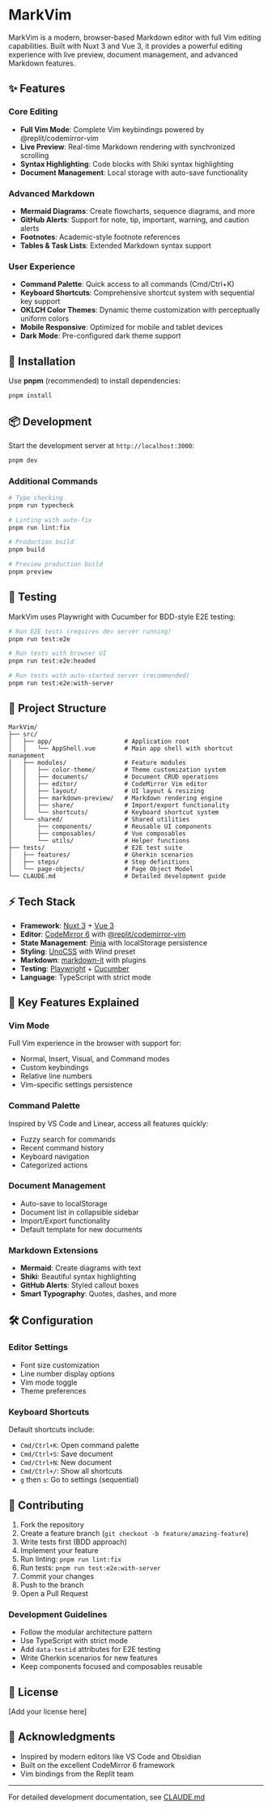 # MarkVim

MarkVim is a modern, browser-based Markdown editor with full Vim editing capabilities. Built with Nuxt 3 and Vue 3, it provides a powerful editing experience with live preview, document management, and advanced Markdown features.

## ✨ Features

### Core Editing
- **Full Vim Mode**: Complete Vim keybindings powered by @replit/codemirror-vim
- **Live Preview**: Real-time Markdown rendering with synchronized scrolling
- **Syntax Highlighting**: Code blocks with Shiki syntax highlighting
- **Document Management**: Local storage with auto-save functionality

### Advanced Markdown
- **Mermaid Diagrams**: Create flowcharts, sequence diagrams, and more
- **GitHub Alerts**: Support for note, tip, important, warning, and caution alerts
- **Footnotes**: Academic-style footnote references
- **Tables & Task Lists**: Extended Markdown syntax support

### User Experience
- **Command Palette**: Quick access to all commands (Cmd/Ctrl+K)
- **Keyboard Shortcuts**: Comprehensive shortcut system with sequential key support
- **OKLCH Color Themes**: Dynamic theme customization with perceptually uniform colors
- **Mobile Responsive**: Optimized for mobile and tablet devices
- **Dark Mode**: Pre-configured dark theme support

## 🚀 Installation

Use **pnpm** (recommended) to install dependencies:

```bash
pnpm install
```

## 📦 Development

Start the development server at `http://localhost:3000`:

```bash
pnpm dev
```

### Additional Commands

```bash
# Type checking
pnpm run typecheck

# Linting with auto-fix
pnpm run lint:fix

# Production build
pnpm build

# Preview production build
pnpm preview
```

## 🧪 Testing

MarkVim uses Playwright with Cucumber for BDD-style E2E testing:

```bash
# Run E2E tests (requires dev server running)
pnpm run test:e2e

# Run tests with browser UI
pnpm run test:e2e:headed

# Run tests with auto-started server (recommended)
pnpm run test:e2e:with-server
```

## 📁 Project Structure

```
MarkVim/
├── src/
│   ├── app/                    # Application root
│   │   └── AppShell.vue        # Main app shell with shortcut management
│   ├── modules/                # Feature modules
│   │   ├── color-theme/        # Theme customization system
│   │   ├── documents/          # Document CRUD operations
│   │   ├── editor/             # CodeMirror Vim editor
│   │   ├── layout/             # UI layout & resizing
│   │   ├── markdown-preview/   # Markdown rendering engine
│   │   ├── share/              # Import/export functionality
│   │   └── shortcuts/          # Keyboard shortcut system
│   └── shared/                 # Shared utilities
│       ├── components/         # Reusable UI components
│       ├── composables/        # Vue composables
│       └── utils/              # Helper functions
├── tests/                      # E2E test suite
│   ├── features/               # Gherkin scenarios
│   ├── steps/                  # Step definitions
│   └── page-objects/           # Page Object Model
└── CLAUDE.md                   # Detailed development guide
```

## ⚡ Tech Stack

- **Framework**: [Nuxt 3](https://nuxt.com) + [Vue 3](https://vuejs.org)
- **Editor**: [CodeMirror 6](https://codemirror.net) with [@replit/codemirror-vim](https://github.com/replit/codemirror-vim)
- **State Management**: [Pinia](https://pinia.vuejs.org) with localStorage persistence
- **Styling**: [UnoCSS](https://unocss.dev) with Wind preset
- **Markdown**: [markdown-it](https://github.com/markdown-it/markdown-it) with plugins
- **Testing**: [Playwright](https://playwright.dev) + [Cucumber](https://cucumber.io)
- **Language**: TypeScript with strict mode

## 🎨 Key Features Explained

### Vim Mode
Full Vim experience in the browser with support for:
- Normal, Insert, Visual, and Command modes
- Custom keybindings
- Relative line numbers
- Vim-specific settings persistence

### Command Palette
Inspired by VS Code and Linear, access all features quickly:
- Fuzzy search for commands
- Recent command history
- Keyboard navigation
- Categorized actions

### Document Management
- Auto-save to localStorage
- Document list in collapsible sidebar
- Import/Export functionality
- Default template for new documents

### Markdown Extensions
- **Mermaid**: Create diagrams with text
- **Shiki**: Beautiful syntax highlighting
- **GitHub Alerts**: Styled callout boxes
- **Smart Typography**: Quotes, dashes, and more

## 🛠️ Configuration

### Editor Settings
- Font size customization
- Line number display options
- Vim mode toggle
- Theme preferences

### Keyboard Shortcuts
Default shortcuts include:
- `Cmd/Ctrl+K`: Open command palette
- `Cmd/Ctrl+S`: Save document
- `Cmd/Ctrl+N`: New document
- `Cmd/Ctrl+/`: Show all shortcuts
- `g` then `s`: Go to settings (sequential)

## 🤝 Contributing

1. Fork the repository
2. Create a feature branch (`git checkout -b feature/amazing-feature`)
3. Write tests first (BDD approach)
4. Implement your feature
5. Run linting: `pnpm run lint:fix`
6. Run tests: `pnpm run test:e2e:with-server`
7. Commit your changes
8. Push to the branch
9. Open a Pull Request

### Development Guidelines
- Follow the modular architecture pattern
- Use TypeScript with strict mode
- Add `data-testid` attributes for E2E testing
- Write Gherkin scenarios for new features
- Keep components focused and composables reusable

## 📄 License

[Add your license here]

## 🙏 Acknowledgments

- Inspired by modern editors like VS Code and Obsidian
- Built on the excellent CodeMirror 6 framework
- Vim bindings from the Replit team

---

For detailed development documentation, see [CLAUDE.md](./CLAUDE.md)
